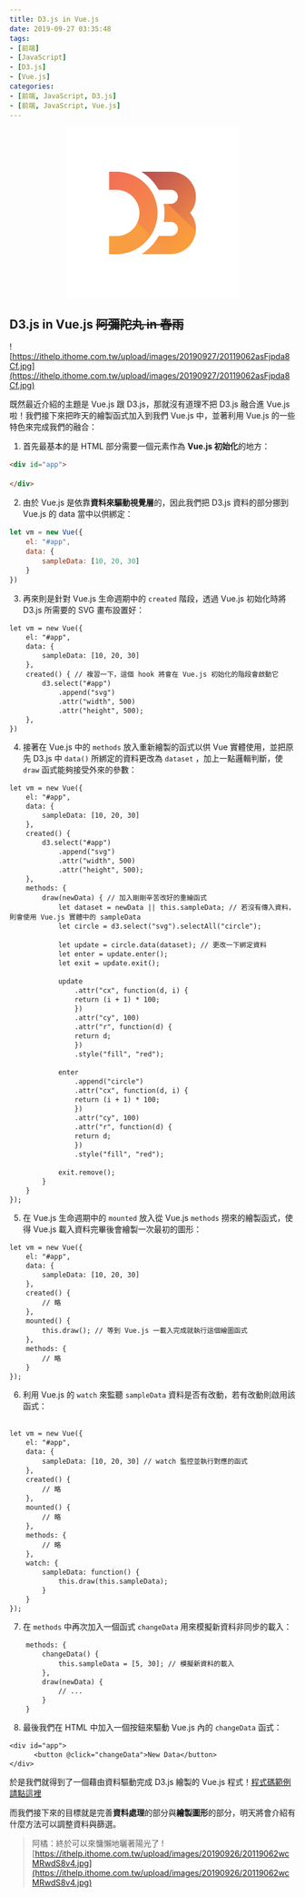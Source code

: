```yaml
---
title: D3.js in Vue.js
date: 2019-09-27 03:35:48
tags:
- [前端]
- [JavaScript]
- [D3.js]
- [Vue.js]
categories: 
- [前端, JavaScript, D3.js]
- [前端, JavaScript, Vue.js]
---
```


<div style="display:flex;justify-content:center;">
  <img style="object-fit:cover;" src='/images/d3js/d3.png' width='300px' height='300px' />
</div>

## D3.js in Vue.js ~~阿彌陀丸 in 春雨~~
![https://ithelp.ithome.com.tw/upload/images/20190927/20119062asFjpda8Cf.jpg](https://ithelp.ithome.com.tw/upload/images/20190927/20119062asFjpda8Cf.jpg)

既然最近介紹的主題是 Vue.js 跟 D3.js，那就沒有道理不把 D3.js 融合進 Vue.js 啦！我們接下來把昨天的繪製函式加入到我們 Vue.js 中，並著利用 Vue.js 的一些特色來完成我們的融合：

1. 首先最基本的是 HTML 部分需要一個元素作為 **Vue.js 初始化**的地方：

```html
<div id="app">
      
</div>
```

2. 由於 Vue.js 是依靠**資料來驅動視覺層**的，因此我們把 D3.js 資料的部分挪到 Vue.js 的 data 當中以供綁定：

```javascript
let vm = new Vue({
    el: "#app",
    data: {
        sampleData: [10, 20, 30]
    }
})
```

3. 再來則是針對 Vue.js 生命週期中的 `created` 階段，透過 Vue.js 初始化時將 D3.js 所需要的 SVG 畫布設置好：

```
let vm = new Vue({
    el: "#app",
    data: {
        sampleData: [10, 20, 30]
    },
    created() { // 複習一下，這個 hook 將會在 Vue.js 初始化的階段會啟動它
        d3.select("#app")
            .append("svg")
            .attr("width", 500)
            .attr("height", 500);
    },
})
```

4. 接著在 Vue.js 中的 `methods` 放入重新繪製的函式以供 Vue 實體使用，並把原先 D3.js 中 `data()` 所綁定的資料更改為 `dataset` ，加上一點邏輯判斷，使 `draw` 函式能夠接受外來的參數：

```
let vm = new Vue({
    el: "#app",
    data: {
        sampleData: [10, 20, 30]
    },
    created() {
        d3.select("#app")
            .append("svg")
            .attr("width", 500)
            .attr("height", 500);
    },
    methods: {
        draw(newData) { // 加入剛剛辛苦改好的重繪函式
            let dataset = newData || this.sampleData; // 若沒有傳入資料，則會使用 Vue.js 實體中的 sampleData
            let circle = d3.select("svg").selectAll("circle");

            let update = circle.data(dataset); // 更改一下綁定資料
            let enter = update.enter();
            let exit = update.exit();

            update
                .attr("cx", function(d, i) {
                return (i + 1) * 100;
                })
                .attr("cy", 100)
                .attr("r", function(d) {
                return d;
                })
                .style("fill", "red");

            enter
                .append("circle")
                .attr("cx", function(d, i) {
                return (i + 1) * 100;
                })
                .attr("cy", 100)
                .attr("r", function(d) {
                return d;
                })
                .style("fill", "red");

            exit.remove();
        }
    }
});
```

5. 在 Vue.js 生命週期中的 `mounted` 放入從 Vue.js `methods` 撈來的繪製函式，使得 Vue.js 載入資料完畢後會繪製一次最初的圖形：

```
let vm = new Vue({
    el: "#app",
    data: {
        sampleData: [10, 20, 30]
    },
    created() {
        // 略
    },
    mounted() { 
        this.draw(); // 等到 Vue.js 一載入完成就執行這個繪圖函式
    },
    methods: {
        // 略
    }
});
```

6. 利用 Vue.js 的 `watch` 來監聽 `sampleData` 資料是否有改動，若有改動則啟用該函式：
```

let vm = new Vue({
    el: "#app",
    data: {
        sampleData: [10, 20, 30] // watch 監控並執行對應的函式
    },
    created() {
        // 略
    },
    mounted() { 
        // 略
    },
    methods: {
        // 略
    },
    watch: {
        sampleData: function() {
            this.draw(this.sampleData);
        }
    }
});
```

7. 在 `methods` 中再次加入一個函式 `changeData` 用來模擬新資料非同步的載入：
```
    methods: {
        changeData() { 
            this.sampleData = [5, 30]; // 模擬新資料的載入
        },
        draw(newData) {
            // ...
        }
    }
```

8. 最後我們在 HTML 中加入一個按鈕來驅動 Vue.js 內的 `changeData` 函式：

```
<div id="app">
      <button @click="changeData">New Data</button>
</div>
```

於是我們就得到了一個藉由資料驅動完成 D3.js 繪製的 Vue.js 程式！[程式碼範例請點這裡](https://codepen.io/ShawnLin0201/pen/rNBbyqX)

而我們接下來的目標就是完善**資料處理**的部分與**繪製圖形**的部分，明天將會介紹有什麼方法可以調整資料與篩選。

> 阿橘：終於可以來慵懶地曬著陽光了
> ![https://ithelp.ithome.com.tw/upload/images/20190926/20119062wcMRwdS8v4.jpg](https://ithelp.ithome.com.tw/upload/images/20190926/20119062wcMRwdS8v4.jpg)
